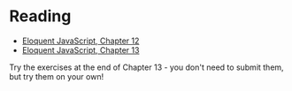 # Reading
- [Eloquent JavaScript, Chapter 12](http://eloquentjavascript.net/12_browser.html)
- [Eloquent JavaScript, Chapter 13](http://eloquentjavascript.net/13_dom.html)

Try the exercises at the end of Chapter 13 - you don't need to submit them, but try them on your own!

